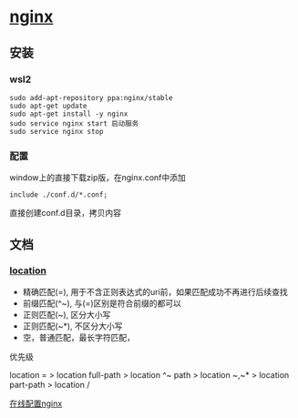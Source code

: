 # [nginx](https://nginx.org/en/)

## 安装

### wsl2

```shell
sudo add-apt-repository ppa:nginx/stable
sudo apt-get update
sudo apt-get install -y nginx
sudo service nginx start 启动服务
sudo service nginx stop
```

### 配置

window上的直接下载zip版，在nginx.conf中添加
```shell
include ./conf.d/*.conf;
```
直接创建conf.d目录，拷贝内容


## 文档

### [location](https://nginx.org/en/docs/http/ngx_http_core_module.html#location)

- 精确匹配(=), 用于不含正则表达式的uri前，如果匹配成功不再进行后续查找
- 前缀匹配(^~), 与(=)区别是符合前缀的都可以
- 正则匹配(~), 区分大小写
- 正则匹配(~*), 不区分大小写
- 空，普通匹配，最长字符匹配，

优先级

location = > location full-path > location ^~ path > location ~,~* > location part-path > location /


[在线配置nginx](https://www.digitalocean.com/community/tools/nginx?global.app.lang=zhCN)